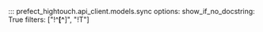 ::: prefect_hightouch.api_client.models.sync
    options:
      show_if_no_docstring: True
      filters: ["!^__[^__]", "!T"]